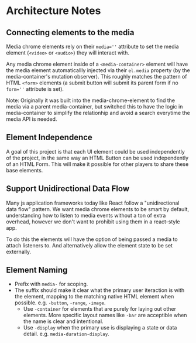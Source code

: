 # Architecture Notes

## Connecting elements to the media

Media chrome elements rely on their `media=''` attribute to set the media element (`<video>` or `<audio>`) they will interact with.

Any media chrome element inside of a `<media-container>` element will have the media element automaticallly injected via their `el.media` property (by the media-container's mutation observer). This roughly matches the pattern of HTML `<form>` elements (a submit button will submit its parent form if no `form=''` attribute is set).

Note: Originally it was built into the media-chrome-element to find the media via a parent media-container, but switched this to have the logic in media-container to simplify the relationhip and avoid a search everytime the media API is needed.

## Element Independence

A goal of this project is that each UI element could be used independently of the project, in the same way an HTML Button can be used independently of an HTML Form. This will make it possible for other players to share these base elements.

## Support Unidirectional Data Flow

Many js application frameworks today like React follow a "unidirectional data flow" pattern. We want media chrome elements to be smart by default, understanding how to listen to media events without a ton of extra overhead, however we don't want to prohibit using them in a react-style app.

To do this the elements will have the option of being passed a media to attach listeners to. And alternatively allow the element state to be set externally.

## Element Naming
* Prefix with `media-` for scoping.
* The suffix should make it clear what the primary user iteraction is with the element, mapping to the matching native HTML element when possible. e.g. `-button`, `-range`, `-image`.
  * Use `-container` for elements that are purely for laying out other elements. More specific layout names like `-bar` are acceptible when the name is clear and intentional.
  * Use `-display` when the primary use is displaying a state or data detail. e.g. `media-duration-display`.
